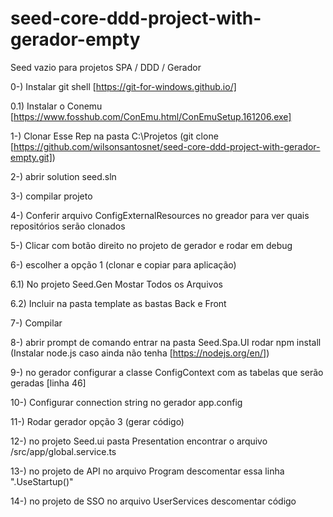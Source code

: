 # seed-core-ddd-project-with-gerador-empty
Seed vazio para projetos  SPA / DDD / Gerador


0-) Instalar git shell [https://git-for-windows.github.io/]

0.1) Instalar o Conemu [https://www.fosshub.com/ConEmu.html/ConEmuSetup.161206.exe]

1-) Clonar Esse Rep na pasta C:\Projetos (git clone [https://github.com/wilsonsantosnet/seed-core-ddd-project-with-gerador-empty.git])

2-) abrir solution seed.sln

3-) compilar projeto

4-) Conferir arquivo ConfigExternalResources no greador para ver quais repositórios serão clonados

5-) Clicar com botão direito no projeto de gerador e rodar em debug

6-) escolher a opção 1 (clonar e copiar para aplicação)

6.1) No projeto Seed.Gen Mostar Todos os Arquivos 

6.2) Incluir na pasta template as bastas Back e Front

7-) Compilar

8-) abrir prompt de comando entrar na pasta Seed.Spa.UI rodar npm install (Instalar node.js caso ainda não tenha [https://nodejs.org/en/])

9-) no gerador configurar a classe ConfigContext com as tabelas que serão geradas [linha 46]

10-) Configurar connection string no gerador app.config

11-) Rodar gerador opção 3 (gerar código)

12-) no projeto Seed.ui pasta Presentation encontrar o arquivo /src/app/global.service.ts

13-) no projeto de API no arquivo  Program descomentar  essa linha ".UseStartup<Startup>()"

14-) no projeto de SSO no arquivo UserServices descomentar código


